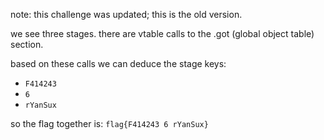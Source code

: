 note: this challenge was updated; this is the old version.

we see three stages. there are vtable calls to the .got (global object table) section.

based on these calls we can deduce the stage keys:

- `F414243`
- `6`
- `rYanSux`

so the flag together is:
`flag{F414243 6 rYanSux}`
